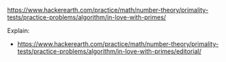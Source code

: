 https://www.hackerearth.com/practice/math/number-theory/primality-tests/practice-problems/algorithm/in-love-with-primes/

Explain:

- https://www.hackerearth.com/practice/math/number-theory/primality-tests/practice-problems/algorithm/in-love-with-primes/editorial/
